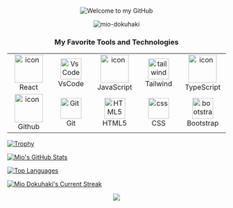 <p align="center">
  <img src="https://readme-typing-svg.demolab.com/?lines=Hi+Welcome+to+my+GitHub!;Mio+Dokuhaki+-+Tech+Enthusiast!;Check+out+my+Repositories!;Hope+you+enjoy!&font=Fira%20Code&center=true&width=400&height=65&duration=4000&pause=1000" alt="Welcome to my GitHub">
</p>

<p align="center"> <img src="https://komarev.com/ghpvc/?username=mio-dokuhaki&label=Profile%20views&color=0e75b6&style=flat" alt="mio-dokuhaki" /> </p>

<h3 align="center" font-size='25px'>My Favorite Tools and Technologies</h3>

<table align="center">
  <tr>
    <td align="center" width="96">
        <img src="https://techstack-generator.vercel.app/react-icon.svg" alt="icon" width="65" height="65" />
      <br>React
    </td>
    <td align="center" width="96">
        <img src="https://skillicons.dev/icons?i=vscode" width="48" height="48" alt="VsCode" />
      <br>VsCode
    </td>    
    <td align="center" width="96">
        <img src="https://techstack-generator.vercel.app/js-icon.svg" alt="icon" width="65" height="65" />
      <br>JavaScript
    </td>
    <td align="center" width="96">
        <img src="https://skillicons.dev/icons?i=tailwind" width="48" height="48" alt="tailwind" />
      <br>Tailwind
    </td>
    <td align="center" width="96">
        <img src="https://techstack-generator.vercel.app/ts-icon.svg" alt="icon" width="65" height="65" />
      <br>TypeScript
    </td>
  </tr>
  <tr>
    <td align="center" width="96">
        <img src="https://techstack-generator.vercel.app/github-icon.svg" alt="icon" width="65" height="65" />
      <br>Github
    </td>
    <td align="center" width="96"> 
        <img src="https://user-images.githubusercontent.com/25181517/192108372-f71d70ac-7ae6-4c0d-8395-51d8870c2ef0.png" width="48" height="48" alt="Git" />
      <br>Git
    </td>
    <td align="center"  width="96">
        <img src="https://skillicons.dev/icons?i=html" width="48" height="48" alt="HTML5" />
      <br>HTML5
    </td>
    <td align="center" width="96">
        <img src="https://skillicons.dev/icons?i=css" width="48" height="48" alt="css" />
      <br>CSS
    </td>
    <td align="center"  width="96">
        <img src="https://skillicons.dev/icons?i=bootstrap" width="48" height="48" alt="bootstrap" />
      <br>Bootstrap
    </td>
  </tr>
</table>

[![Trophy](https://github-profile-trophy.vercel.app/?username=mio-dokuhaki&theme=darkhub)](https://github.com/ryo-ma/github-profile-trophy)

[![Mio's GitHub Stats](https://bad-apple-github-readme.vercel.app/api?username=mio-dokuhaki&show_icons=true&count_private=true&line_height=20&icon_color=00b3ff&theme=blue-green&title_color=00b3ff)](#)

[![Top Languages](https://github-readme-mwendwa.vercel.app/api/top-langs/?username=mio-dokuhaki&layout=compact&count_private=true&theme=blue-green&title_color=00b3ff)](#)

[![Mio Dokuhaki's Current Streak](https://streak-stats.demolab.com/?user=mio-dokuhaki&count_private=true&theme=blue-green&title_color=00b3ff)](#)

<p align="center">
     <img src="https://capsule-render.vercel.app/api?type=waving&color=gradient&height=100&section=footer"/>
</p>
